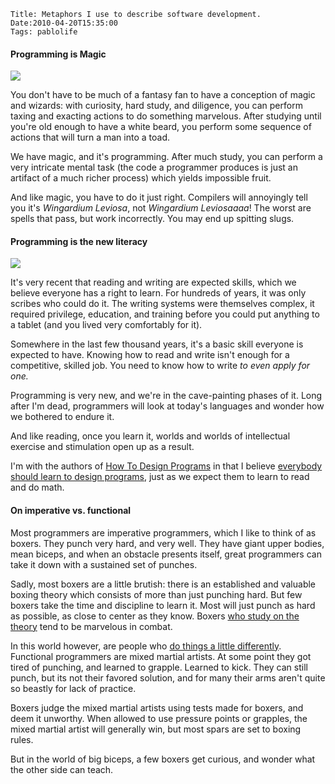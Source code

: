     Title: Metaphors I use to describe software development.
    Date:2010-04-20T15:35:00
    Tags: pablolife

<h4 id="programming-is-magic">Programming is Magic</h4>

[![][1]][2]

<!-- more -->

You don't have to be much of a fantasy fan to have a conception of magic and
wizards:  with curiosity, hard study, and diligence, you can perform taxing and
exacting actions to do something marvelous. After studying until you're old
enough to have a white beard, you perform some sequence of actions that will
turn a man into a toad.

We have magic, and it's programming. After much study, you can perform a very
intricate mental task (the code a programmer produces is just an artifact of a
much richer process) which yields impossible fruit.

And like magic, you have to do it just right. Compilers will annoyingly tell
you it's _Wingardium Leviosa_, not _Wingardium Leviosaaaa_! The worst are
spells that pass, but work incorrectly. You may end up spitting slugs.

<h4 id="programming-is-the-new-literacy">Programming is the new literacy</h4>

[![][3]][4]

It's very recent that reading and writing are expected skills, which we
believe everyone has a right to learn. For hundreds of years, it was only
scribes who could do it. The writing systems were themselves complex, it
required privilege, education, and training before you could put anything to a
tablet (and you lived very comfortably for it).

Somewhere in the last few thousand years, it's a basic skill everyone is
expected to have. Knowing how to read and write isn't enough for a
competitive, skilled job. You need to know how to write _to even apply for
one._

Programming is very new, and we're in the cave-painting phases of it. Long
after I'm dead, programmers will look at today's languages and wonder how we
bothered to endure it.

And like reading, once you learn it, worlds and worlds of intellectual
exercise and stimulation open up as a result.

I'm with the authors of [How To Design Programs][5] in that I believe
[everybody should learn to design programs][6], just as we expect them to
learn to read and do math.

<h4 id="on-imperative-vs-functional">On imperative vs. functional</h4>

Most programmers are imperative programmers, which I like to think of as
boxers. They punch very hard, and very well. They have giant upper bodies,
mean biceps, and when an obstacle presents itself, great programmers can take
it down with a sustained set of punches.

Sadly, most boxers are a little brutish: there is an established and valuable
boxing theory which consists of more than just punching hard. But few boxers
take the time and discipline to learn it. Most will just punch as hard as
possible, as close to center as they know. Boxers [who study on the theory][7]
tend to be marvelous in combat.

In this world however, are people who [do things a little differently][8].
Functional programmers are mixed martial artists. At some point they got tired
of punching, and learned to grapple. Learned to kick. They can still punch,
but its not their favored solution, and for many their arms aren't quite so
beastly for lack of practice.

Boxers judge the mixed martial artists using tests made for boxers, and deem
it unworthy. When allowed to use pressure points or grapples, the mixed
martial artist will generally win, but most spars are set to boxing rules.

But in the world of big biceps, a few boxers get curious, and wonder what the
other side can teach.


   [1]: http://2.bp.blogspot.com/_3ys1dwfzc2w/S86EGolPZCI/AAAAAAAAAD4/W-LrrKN7viQ/s320/SICP_wizard.jpg
   [2]: http://2.bp.blogspot.com/_3ys1dwfzc2w/S86EGolPZCI/AAAAAAAAAD4/W-LrrKN7viQ/s1600/SICP_wizard.jpg
   [3]: http://3.bp.blogspot.com/_3ys1dwfzc2w/S86EHL0yzbI/AAAAAAAAAEA/8GL35J0282U/s320/hieroglyphics01.jpg
   [4]: http://3.bp.blogspot.com/_3ys1dwfzc2w/S86EHL0yzbI/AAAAAAAAAEA/8GL35J0282U/s1600/hieroglyphics01.jpg
   [5]: http://htdp.org/
   [6]: http://htdp.org/2003-09-26/Book/curriculum-Z-H-2.html
   [7]: http://cc2e.com/
   [8]: http://www.ccs.neu.edu/home/matthias/BTLS/
